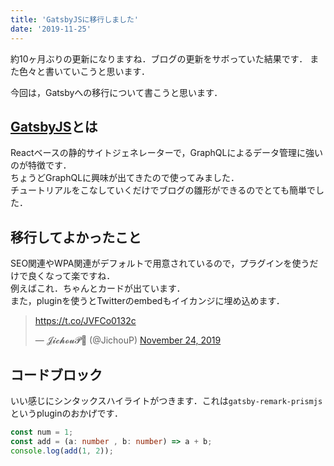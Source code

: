 ```yaml
---
title: 'GatsbyJSに移行しました'
date: '2019-11-25'
---
```


約10ヶ月ぶりの更新になりますね．ブログの更新をサボっていた結果です．
また色々と書いていこうと思います．

今回は，Gatsbyへの移行について書こうと思います．

## [GatsbyJS](https://www.gatsbyjs.org/)とは

Reactベースの静的サイトジェネレーターで，GraphQLによるデータ管理に強いのが特徴です．  
ちょうどGraphQLに興味が出てきたので使ってみました．  
チュートリアルをこなしていくだけでブログの雛形ができるのでとても簡単でした．  

## 移行してよかったこと

SEO関連やWPA関連がデフォルトで用意されているので，プラグインを使うだけで良くなって楽ですね．  
例えばこれ．ちゃんとカードが出ています．  
また，pluginを使うとTwitterのembedもイイカンジに埋め込めます．

<blockquote class="twitter-tweet"><p lang="und" dir="ltr"><a href="https://t.co/JVFCo0132c">https://t.co/JVFCo0132c</a></p>&mdash; 𝓙𝓲𝓬𝓱𝓸𝓾𝓟💛 (@JichouP) <a href="https://twitter.com/JichouP/status/1198685944284450817?ref_src=twsrc%5Etfw">November 24, 2019</a></blockquote> <script async src="https://platform.twitter.com/widgets.js" charset="utf-8"></script>

## コードブロック

いい感じにシンタックスハイライトがつきます．これは`gatsby-remark-prismjs`というpluginのおかげです．

```ts
const num = 1;
const add = (a: number , b: number) => a + b;
console.log(add(1, 2));
```
